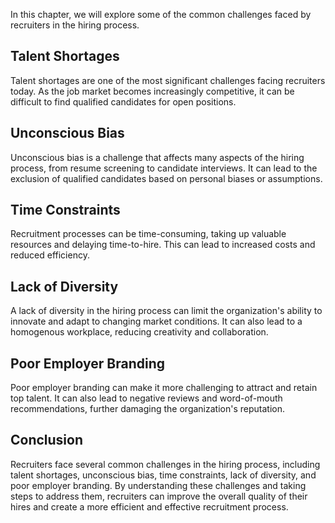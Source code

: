
In this chapter, we will explore some of the common challenges faced by recruiters in the hiring process.

Talent Shortages
----------------

Talent shortages are one of the most significant challenges facing recruiters today. As the job market becomes increasingly competitive, it can be difficult to find qualified candidates for open positions.

Unconscious Bias
----------------

Unconscious bias is a challenge that affects many aspects of the hiring process, from resume screening to candidate interviews. It can lead to the exclusion of qualified candidates based on personal biases or assumptions.

Time Constraints
----------------

Recruitment processes can be time-consuming, taking up valuable resources and delaying time-to-hire. This can lead to increased costs and reduced efficiency.

Lack of Diversity
-----------------

A lack of diversity in the hiring process can limit the organization's ability to innovate and adapt to changing market conditions. It can also lead to a homogenous workplace, reducing creativity and collaboration.

Poor Employer Branding
----------------------

Poor employer branding can make it more challenging to attract and retain top talent. It can also lead to negative reviews and word-of-mouth recommendations, further damaging the organization's reputation.

Conclusion
----------

Recruiters face several common challenges in the hiring process, including talent shortages, unconscious bias, time constraints, lack of diversity, and poor employer branding. By understanding these challenges and taking steps to address them, recruiters can improve the overall quality of their hires and create a more efficient and effective recruitment process.

